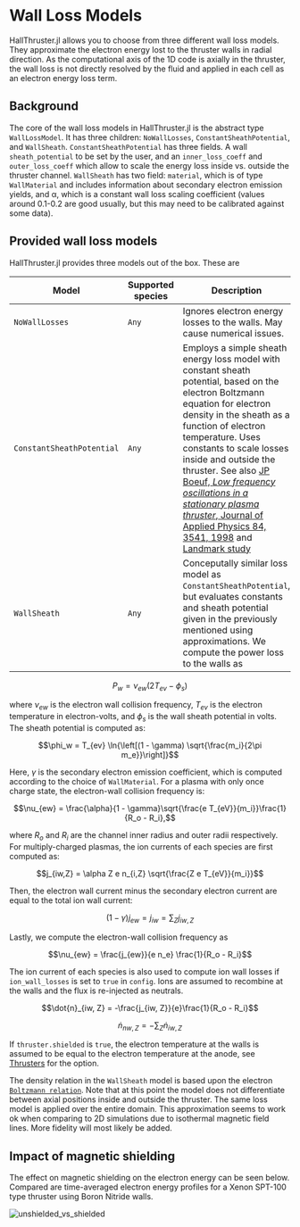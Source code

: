 # Wall Loss Models

HallThruster.jl allows you to choose from three different wall loss models. They approximate the electron energy lost to the thruster walls in radial direction. As the computational axis of the 1D code is axially in the thruster, the wall loss is not directly resolved by the fluid and applied in each cell as an electron energy loss term. 

## Background

The core of the wall loss models in HallThruster.jl is the abstract type `WallLossModel`. It has three children: `NoWallLosses`, `ConstantSheathPotential`, and `WallSheath`. `ConstantSheathPotential` has three fields. A wall `sheath_potential` to be set by the user, and an `inner_loss_coeff` and `outer_loss_coeff` which allow to scale the energy loss inside vs. outside the thruster channel. `WallSheath` has two field: `material`, which is of type `WallMaterial` and includes information about secondary electron emission yields, and α, which is a constant wall loss scaling coefficient (values around 0.1-0.2 are good usually, but this may need to be calibrated against some data).

## Provided wall loss models

HallThruster.jl provides three models out of the box. These are

| Model                   | Supported species                                            | Description                                                  |
| ----------------------- | ------------------------------------------------------------ | ------------------------------------------------------------ |
| `NoWallLosses` | `Any`                                                      | Ignores electron energy losses to the walls. May cause numerical issues.  |
| `ConstantSheathPotential`         | `Any` | Employs a simple sheath energy loss model with constant sheath potential, based on the electron Boltzmann equation for electron density in the sheath as a function of electron temperature. Uses constants to scale losses inside and outside the thruster. See also [JP Boeuf, *Low frequency oscillations in a stationary plasma thruster*, Journal of Applied Physics 84, 3541, 1998](https://aip.scitation.org/doi/10.1063/1.368529) and [Landmark study](https://www.landmark-plasma.com/test-case-3)|
| `WallSheath`         | `Any`                                                      | Conceputally similar loss model as `ConstantSheathPotential`, but evaluates constants and sheath potential given in the previously mentioned using approximations. We compute the power loss to the walls as
```math
    P_w = \nu_{ew}(2 T_{ev} - \phi_s)
```
where $\nu_{ew}$ is the electron wall collision frequency, $T_{ev}$ is the electron temperature in electron-volts, and $\phi_s$ is the wall sheath potential in volts. The sheath potential is computed as:

```math
\phi_w = T_{ev} \ln{\left[(1 - \gamma) \sqrt{\frac{m_i}{2\pi m_e}}\right]}
```

Here, $\gamma$ is the secondary electron emission coefficient, which is computed according to the choice of `WallMaterial`. For a plasma with only once charge state, the electron-wall collision frequency is:

```math
\nu_{ew} = \frac{\alpha}{1 - \gamma}\sqrt{\frac{e T_{eV}}{m_i}}\frac{1}{R_o - R_i},
```

where $R_o$ and $R_i$ are the channel inner radius and outer radii respectively. For multiply-charged plasmas, the ion currents of each species are first computed as:

```math
j_{iw,Z} = \alpha Z e n_{i,Z} \sqrt{\frac{Z e T_{eV}}{m_i}}
```

Then, the electron wall current minus the secondary electron current are equal to the total ion wall current:

```math
(1 - \gamma) j_{ew} = j_{iw} = \sum_{Z} j_{iw, Z}
```

Lastly, we compute the electron-wall collision frequency as

```math
\nu_{ew} = \frac{j_{ew}}{e n_e} \frac{1}{R_o - R_i}
```

The ion current of each species is also used to compute ion wall losses if `ion_wall_losses` is set to `true` in `config`. Ions are assumed to recombine at the walls and the flux is re-injected as neutrals.

```math
\dot{n}_{iw, Z} = -\frac{j_{iw, Z}}{e}\frac{1}{R_o - R_i}
```

```math
\dot{n}_{nw, Z} = -\sum_Z \dot{n}_{iw, Z}
```

If `thruster.shielded` is `true`, the electron temperature at the walls is assumed to be equal to the electron temperature at the anode, see [Thrusters](@ref) for the option.

The density relation in the `WallSheath` model is based upon the electron [`Boltzmann relation`](@ref). Note that at this point the model does not differentiate between axial positions inside and outside the thruster. The same loss model is applied over the entire domain. This approximation seems to work ok when comparing to 2D simulations due to isothermal magnetic field lines. More fidelity will most likely be added. 

## Impact of magnetic shielding

The effect on magnetic shielding on the electron energy can be seen below. Compared are time-averaged electron energy profiles for a Xenon SPT-100 type thruster using Boron Nitride walls.

![unshielded_vs_shielded](https://raw.githubusercontent.com/UM-PEPL/HallThruster.jl/main/docs/src/assets/shielded_vs_unshielded_BN_Xenon.jpg)
